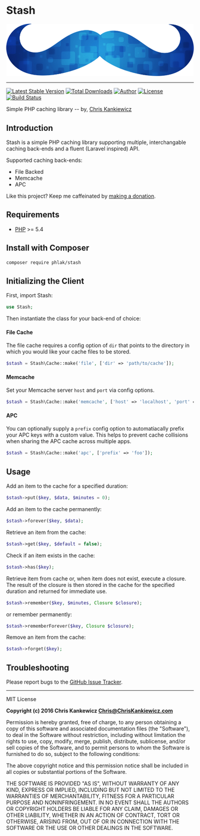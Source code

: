 Stash
=====

![Stash](stash.png)

-----

[![Latest Stable Version](https://img.shields.io/packagist/v/PHLAK/Stash.svg)](https://packagist.org/packages/PHLAK/Stash)
[![Total Downloads](https://img.shields.io/packagist/dt/PHLAK/Stash.svg)](https://packagist.org/packages/PHLAK/Stash)
[![Author](https://img.shields.io/badge/author-Chris%20Kankiewicz-blue.svg)](https://www.ChrisKankiewicz.com)
[![License](https://img.shields.io/packagist/l/PHLAK/Stash.svg)](https://packagist.org/packages/PHLAK/Stash)
[![Build Status](https://img.shields.io/travis/PHLAK/Stash.svg)](https://travis-ci.org/PHLAK/Stash)

Simple PHP caching library -- by, [Chris Kankiewicz](https://www.ChrisKankiewicz.com)

Introduction
------------

Stash is a simple PHP caching library supporting multiple, interchangable
caching back-ends and a fluent (Laravel inspired) API.

Supported caching back-ends:

  - File Backed
  - Memcache
  - APC

Like this project? Keep me caffeinated by [making a donation](https://paypal.me/ChrisKankiewicz).

Requirements
------------

  - [PHP](https://php.net) >= 5.4

Install with Composer
---------------------

```bash
composer require phlak/stash
```

Initializing the Client
-----------------------

First, import Stash:

```php
use Stash;
```

Then instantiate the class for your back-end of choice:

#### File Cache

The file cache requires a config option of `dir` that points to the directory in
which you would like your cache files to be stored.

```php
$stash = Stash\Cache::make('file', ['dir' => 'path/to/cache']);
```

#### Memcache

Set your Memcache server `host` and `port` via config options.

```php
$stash = Stash\Cache::make('memcache', ['host' => 'localhost', 'port' => '11211']);
```

#### APC

You can optionally supply a `prefix` config option to automatiacally prefix your
APC keys with a custom value. This helps to prevent cache collisions when
sharing the APC cache across multiple apps.

```php
$stash = Stash\Cache::make('apc', ['prefix' => 'foo']);
```

Usage
-----

Add an item to the cache for a specified duration:

```php
$stash->put($key, $data, $minutes = 0);
```

Add an item to the cache permanently:

```php
$stash->forever($key, $data);
```

Retrieve an item from the cache:

```php
$stash->get($key, $default = false);
```

Check if an item exists in the cache:

```php
$stash->has($key);
```

Retrieve item from cache or, when item does not exist, execute a closure. The
result of the closure is then stored in the cache for the specified duration
and returned for immediate use.

```php
$stash->remember($key, $minutes, Closure $closure);
```

or remember permanently:

```php
$stash->rememberForever($key, Closure $closure);
```

Remove an item from the cache:

```php
$stash->forget($key);
```

Troubleshooting
---------------

Please report bugs to the [GitHub Issue Tracker](https://github.com/PHLAK/Stash/issues).

-----

MIT License

**Copyright (c) 2016 Chris Kankewicz <Chris@ChrisKankiewicz.com>**

Permission is hereby granted, free of charge, to any person obtaining a copy
of this software and associated documentation files (the "Software"), to deal
in the Software without restriction, including without limitation the rights
to use, copy, modify, merge, publish, distribute, sublicense, and/or sell
copies of the Software, and to permit persons to whom the Software is
furnished to do so, subject to the following conditions:

The above copyright notice and this permission notice shall be included in all
copies or substantial portions of the Software.

THE SOFTWARE IS PROVIDED "AS IS", WITHOUT WARRANTY OF ANY KIND, EXPRESS OR
IMPLIED, INCLUDING BUT NOT LIMITED TO THE WARRANTIES OF MERCHANTABILITY,
FITNESS FOR A PARTICULAR PURPOSE AND NONINFRINGEMENT. IN NO EVENT SHALL THE
AUTHORS OR COPYRIGHT HOLDERS BE LIABLE FOR ANY CLAIM, DAMAGES OR OTHER
LIABILITY, WHETHER IN AN ACTION OF CONTRACT, TORT OR OTHERWISE, ARISING FROM,
OUT OF OR IN CONNECTION WITH THE SOFTWARE OR THE USE OR OTHER DEALINGS IN THE
SOFTWARE.
